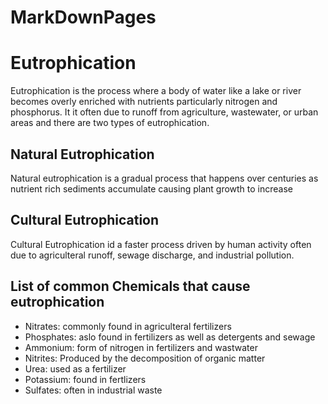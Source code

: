 # MarkDownPages
Eutrophication
==============
Eutrophication is the process where a body of water like a lake or river becomes overly enriched with nutrients particularly nitrogen and phosphorus. It it often due to runoff from agriculture, wastewater, or urban areas and there are two types of eutrophication.

 Natural Eutrophication 
 ---------------------
 Natural eutrophication is a gradual process that happens over centuries as nutrient rich sediments accumulate causing plant growth to increase
 
 Cultural Eutrophication
 ----------------------
 Cultural Eutrophication id a faster process driven by human activity often due to agriculteral runoff, sewage discharge, and industrial pollution.

 List of common Chemicals that cause eutrophication 
 --------------------------------------------------
 - Nitrates: commonly found in agriculteral fertilizers
 - Phosphates: aslo found in fertilizers as well as detergents and sewage
 - Ammonium: form of nitrogen in fertilizers and wastwater
 - Nitrites: Produced by the decomposition of organic matter
 - Urea: used as a fertilizer
 - Potassium: found in fertlizers
 - Sulfates: often in industrial waste 
 
